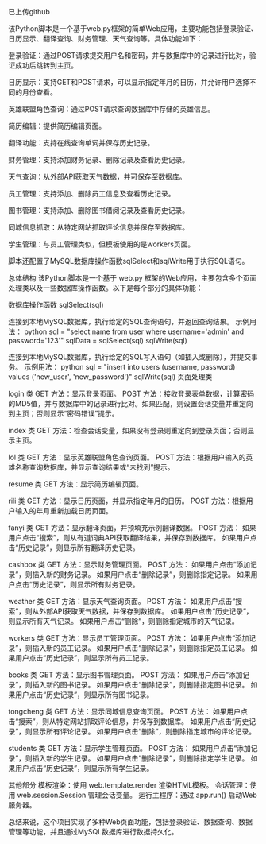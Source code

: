 
已上传github




该Python脚本是一个基于web.py框架的简单Web应用，主要功能包括登录验证、日历显示、翻译查询、财务管理、天气查询等。具体功能如下：

登录验证：通过POST请求提交用户名和密码，并与数据库中的记录进行比对，验证成功后跳转到主页。

日历显示：支持GET和POST请求，可以显示指定年月的日历，并允许用户选择不同的月份查看。

英雄联盟角色查询：通过POST请求查询数据库中存储的英雄信息。

简历编辑：提供简历编辑页面。

翻译功能：支持在线查询单词并保存历史记录。

财务管理：支持添加财务记录、删除记录及查看历史记录。

天气查询：从外部API获取天气数据，并可保存至数据库。

员工管理：支持添加、删除员工信息及查看历史记录。

图书管理：支持添加、删除图书借阅记录及查看历史记录。

同城信息抓取：从特定网站抓取评论信息并保存至数据库。

学生管理：与员工管理类似，但模板使用的是workers页面。

脚本还配置了MySQL数据库操作函数sqlSelect和sqlWrite用于执行SQL语句。


总体结构
该Python脚本是一个基于 web.py 框架的Web应用，主要包含多个页面处理类以及一些数据库操作函数。以下是每个部分的具体功能：

数据库操作函数
sqlSelect(sql)

连接到本地MySQL数据库，执行给定的SQL查询语句，并返回查询结果。
示例用法：
python
sql = "select name from user where username='admin' and password='123'"
sqlData = sqlSelect(sql)
sqlWrite(sql)

连接到本地MySQL数据库，执行给定的SQL写入语句（如插入或删除），并提交事务。
示例用法：
python
sql = "insert into users (username, password) values ('new_user', 'new_password')"
sqlWrite(sql)
页面处理类

login 类
GET 方法：显示登录页面。
POST 方法：接收登录表单数据，计算密码的MD5值，并与数据库中的记录进行比对。如果匹配，则设置会话变量并重定向到主页；否则显示“密码错误”提示。

index 类
GET 方法：检查会话变量，如果没有登录则重定向到登录页面；否则显示主页。

lol 类
GET 方法：显示英雄联盟角色查询页面。
POST 方法：根据用户输入的英雄名称查询数据库，并显示查询结果或“未找到”提示。

resume 类
GET 方法：显示简历编辑页面。

rili 类
GET 方法：显示日历页面，并显示指定年月的日历。
POST 方法：根据用户输入的年月重新加载日历页面。

fanyi 类
GET 方法：显示翻译页面，并预填充示例翻译数据。
POST 方法：
如果用户点击“搜索”，则从有道词典API获取翻译结果，并保存到数据库。
如果用户点击“历史记录”，则显示所有翻译历史记录。

cashbox 类
GET 方法：显示财务管理页面。
POST 方法：
如果用户点击“添加记录”，则插入新的财务记录。
如果用户点击“删除记录”，则删除指定记录。
如果用户点击“历史记录”，则显示所有财务记录。

weather 类
GET 方法：显示天气查询页面。
POST 方法：
如果用户点击“搜索”，则从外部API获取天气数据，并保存到数据库。
如果用户点击“历史记录”，则显示所有天气记录。
如果用户点击“删除”，则删除指定城市的天气记录。

workers 类
GET 方法：显示员工管理页面。
POST 方法：
如果用户点击“添加记录”，则插入新的员工记录。
如果用户点击“删除记录”，则删除指定员工记录。
如果用户点击“历史记录”，则显示所有员工记录。

books 类
GET 方法：显示图书管理页面。
POST 方法：
如果用户点击“添加记录”，则插入新的图书记录。
如果用户点击“删除记录”，则删除指定图书记录。
如果用户点击“历史记录”，则显示所有图书记录。

tongcheng 类
GET 方法：显示同城信息查询页面。
POST 方法：
如果用户点击“搜索”，则从特定网站抓取评论信息，并保存到数据库。
如果用户点击“历史记录”，则显示所有评论记录。
如果用户点击“删除”，则删除指定城市的评论记录。

students 类
GET 方法：显示学生管理页面。
POST 方法：
如果用户点击“添加记录”，则插入新的学生记录。
如果用户点击“删除记录”，则删除指定学生记录。
如果用户点击“历史记录”，则显示所有学生记录。

其他部分
模板渲染：使用 web.template.render 渲染HTML模板。
会话管理：使用 web.session.Session 管理会话变量。
运行主程序：通过 app.run() 启动Web服务器。

总结来说，这个项目实现了多种Web页面功能，包括登录验证、数据查询、数据管理等功能，并且通过MySQL数据库进行数据持久化。


